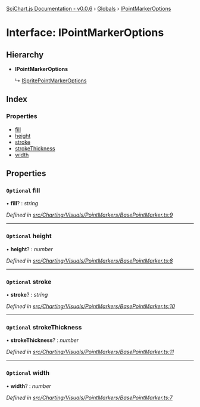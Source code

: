 [SciChart.js Documentation - v0.0.6](../README.md) › [Globals](../globals.md) › [IPointMarkerOptions](ipointmarkeroptions.md)

# Interface: IPointMarkerOptions

## Hierarchy

* **IPointMarkerOptions**

  ↳ [ISpritePointMarkerOptions](ispritepointmarkeroptions.md)

## Index

### Properties

* [fill](ipointmarkeroptions.md#optional-fill)
* [height](ipointmarkeroptions.md#optional-height)
* [stroke](ipointmarkeroptions.md#optional-stroke)
* [strokeThickness](ipointmarkeroptions.md#optional-strokethickness)
* [width](ipointmarkeroptions.md#optional-width)

## Properties

### `Optional` fill

• **fill**? : *string*

*Defined in [src/Charting/Visuals/PointMarkers/BasePointMarker.ts:9](https://github.com/ABTSoftware/SciChart.Dev/blob/46671d21ce/Web/src/SciChart/src/Charting/Visuals/PointMarkers/BasePointMarker.ts#L9)*

___

### `Optional` height

• **height**? : *number*

*Defined in [src/Charting/Visuals/PointMarkers/BasePointMarker.ts:8](https://github.com/ABTSoftware/SciChart.Dev/blob/46671d21ce/Web/src/SciChart/src/Charting/Visuals/PointMarkers/BasePointMarker.ts#L8)*

___

### `Optional` stroke

• **stroke**? : *string*

*Defined in [src/Charting/Visuals/PointMarkers/BasePointMarker.ts:10](https://github.com/ABTSoftware/SciChart.Dev/blob/46671d21ce/Web/src/SciChart/src/Charting/Visuals/PointMarkers/BasePointMarker.ts#L10)*

___

### `Optional` strokeThickness

• **strokeThickness**? : *number*

*Defined in [src/Charting/Visuals/PointMarkers/BasePointMarker.ts:11](https://github.com/ABTSoftware/SciChart.Dev/blob/46671d21ce/Web/src/SciChart/src/Charting/Visuals/PointMarkers/BasePointMarker.ts#L11)*

___

### `Optional` width

• **width**? : *number*

*Defined in [src/Charting/Visuals/PointMarkers/BasePointMarker.ts:7](https://github.com/ABTSoftware/SciChart.Dev/blob/46671d21ce/Web/src/SciChart/src/Charting/Visuals/PointMarkers/BasePointMarker.ts#L7)*
